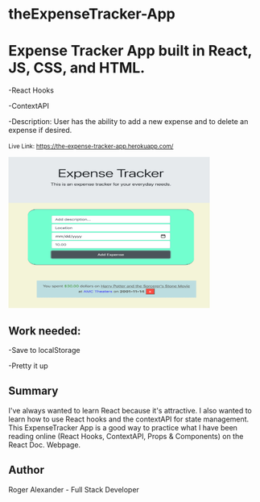 # theExpenseTracker-App

<h1>Expense Tracker App built in React, JS, CSS, and HTML.</h1>

-React Hooks

-ContextAPI

-Description: User has the ability to add a new expense and to delete an expense if desired.

<small>Live Link: https://the-expense-tracker-app.herokuapp.com/</small>

<img src="images/img01.png" width="400" height="300">

<h2>Work needed:</h2>

-Save to localStorage

-Pretty it up

<h2>Summary</h2>

I've always wanted to learn React because it's attractive. I also wanted to learn how to use React hooks and the contextAPI for state management. This ExpenseTracker App is a good way to practice what I have been reading online (React Hooks, ContextAPI, Props & Components) on the React Doc. Webpage.

<h2>Author</h2>

Roger Alexander - Full Stack Developer
